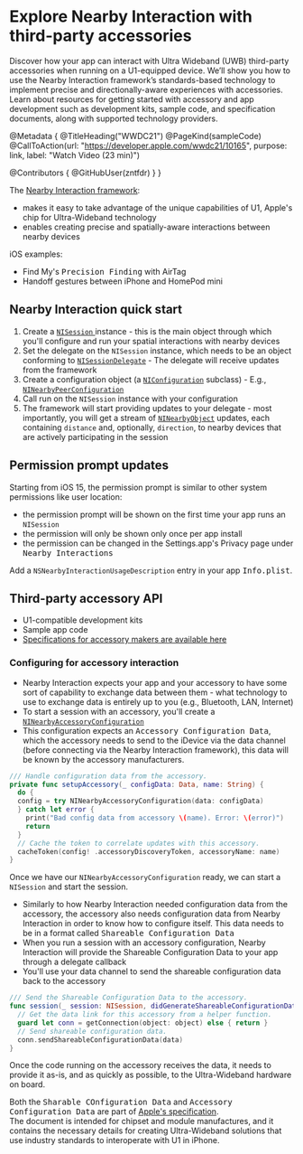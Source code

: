 # Explore Nearby Interaction with third-party accessories

Discover how your app can interact with Ultra Wideband (UWB) third-party accessories when running on a U1-equipped device. We’ll show you how to use the Nearby Interaction framework’s standards-based technology to implement precise and directionally-aware experiences with accessories. Learn about resources for getting started with accessory and app development such as development kits, sample code, and specification documents, along with supported technology providers.

@Metadata {
   @TitleHeading("WWDC21")
   @PageKind(sampleCode)
   @CallToAction(url: "https://developer.apple.com/wwdc21/10165", purpose: link, label: "Watch Video (23 min)")

   @Contributors {
      @GitHubUser(zntfdr)
   }
}



The [Nearby Interaction framework][nif]:

- makes it easy to take advantage of the unique capabilities of U1, Apple's chip for Ultra-Wideband technology
- enables creating precise and spatially-aware interactions between nearby devices

iOS examples:

- Find My's <kbd>Precision Finding</kbd> with AirTag
- Handoff gestures between iPhone and HomePod mini

## Nearby Interaction quick start

1. Create a [`NISession` ][NISession] instance - this is the main object through which you'll configure and run your spatial interactions with nearby devices
2. Set the delegate on the `NISession` instance, which needs to be an object conforming to [`NISessionDelegate`][NISessionDelegate] - The delegate will receive updates from the framework
3. Create a configuration object (a [`NIConfiguration`][NIConfiguration] subclass) - E.g., [`NINearbyPeerConfiguration`][NINearbyPeerConfiguration]
4. Call run on the `NISession` instance with your configuration
5. The framework will start providing updates to your delegate - most importantly, you will get a stream of [`NINearbyObject`][NINearbyObject] updates, each containing `distance` and, optionally, `direction`, to nearby devices that are actively participating in the session

## Permission prompt updates

Starting from iOS 15, the permission prompt is similar to other system permissions like user location:

- the permission prompt will be shown on the first time your app runs an `NISession`
- the permission will only be shown only once per app install
- the permission can be changed in the Settings.app's Privacy page under <kbd>Nearby Interactions</kbd>

Add a `NSNearbyInteractionUsageDescription` entry in your app <kbd>Info.plist</kbd>.

## Third-party accessory API

- U1-compatible development kits
- Sample app code
- [Specifications for accessory makers are available here][spec]

### Configuring for accessory interaction

- Nearby Interaction expects your app and your accessory to have some sort of capability to exchange data between them - what technology to use to exchange data is entirely up to you (e.g., Bluetooth, LAN, Internet)
- To start a session with an accessory, you'll create a [`NINearbyAccessoryConfiguration`][NINearbyAccessoryConfiguration]
- This configuration expects an <kbd>Accessory Configuration Data</kbd>, which the accessory needs to send to the iDevice via the data channel (before connecting via the Nearby Interaction framework), this data will be known by the accessory manufacturers.

```swift
/// Handle configuration data from the accessory.
private func setupAccessory(_ configData: Data, name: String) {
  do {
  config = try NINearbyAccessoryConfiguration(data: configData)
  } catch let error {
    print("Bad config data from accessory \(name). Error: \(error)")
    return
  }
  // Cache the token to correlate updates with this accessory.
  cacheToken(config! .accessoryDiscoveryToken, accessoryName: name)
}
```

Once we have our `NINearbyAccessoryConfiguration` ready, we can start a `NISession` and start the session.

- Similarly to how Nearby Interaction needed configuration data from the accessory, the accessory also needs configuration data from Nearby Interaction in order to know how to configure itself. This data needs to be in a format called <kbd>Shareable Configuration Data</kbd>
- When you run a session with an accessory configuration, Nearby Interaction will provide the Shareable Configuration Data to your app through a delegate callback
- You'll use your data channel to send the shareable configuration data back to the accessory

```swift
/// Send the Shareable Configuration Data to the accessory.
func session(_ session: NISession, didGenerateShareableConfigurationData: Data, for object: NINearby0bject) {
  // Get the data link for this accessory from a helper function.
  guard let conn = getConnection(object: object) else { return }
  // Send shareable configuration data.
  conn.sendShareableConfigurationData(data)
}
```

Once the code running on the accessory receives the data, it needs to provide it as-is, and as quickly as possible, to the Ultra-Wideband hardware on board.

Both the <kbd>Sharable COnfiguration Data</kbd> and <kbd>Accessory Configuration Data</kbd> are part of [Apple's specification][spec].  
The document is intended for chipset and module manufactures, and it contains the necessary details for creating Ultra-Wideband solutions that use industry standards to interoperate with U1 in iPhone.

[spec]: https://developer.apple.com/nearby-interaction/
[NISession]: https://developer.apple.com/documentation/nearbyinteraction/nisession
[NISessionDelegate]: https://developer.apple.com/documentation/nearbyinteraction/nisessiondelegate
[NIConfiguration]: https://developer.apple.com/documentation/nearbyinteraction/niconfiguration
[NINearbyPeerConfiguration]: https://developer.apple.com/documentation/nearbyinteraction/ninearbypeerconfiguration
[NINearbyObject]: https://developer.apple.com/documentation/nearbyinteraction/ninearbyobject
[NINearbyAccessoryConfiguration]: https://developer.apple.com/documentation/nearbyinteraction/ninearbyaccessoryconfiguration
[nif]: https://developer.apple.com/documentation/nearbyinteraction